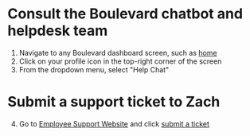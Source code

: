 # Consult the Boulevard chatbot and helpdesk team

1. Navigate to any Boulevard dashboard screen, such as [home](https://dashboard.boulevard.io)
2. Click on your profile icon in the top-right corner of the screen
3. From the dropdown menu, select "Help Chat"

# Submit a support ticket to Zach
4. Go to [Employee Support Website](https://portal.eosmedspa.com/employee) and click [submit a ticket](https://docs.google.com/forms/d/e/1FAIpQLSfb4Wg247hoJ5gKBanIQSb_7ByuMYZ4KoTX7xZl5mGEitHa1w/viewform)
